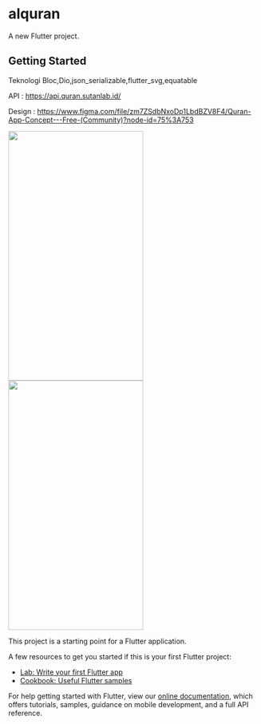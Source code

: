 # alquran

A new Flutter project.


## Getting Started


Teknologi Bloc,Dio,json_serializable,flutter_svg,equatable


API : https://api.quran.sutanlab.id/




Design : https://www.figma.com/file/zm7ZSdbNxoDp1LbdBZV8F4/Quran-App-Concept---Free-(Community)?node-id=75%3A753




<img src="https://user-images.githubusercontent.com/32923555/144347817-576147a9-27b4-4de1-bdfb-9741e612a37d.png" width="270" height="500"/> 
<img src="https://user-images.githubusercontent.com/32923555/144741215-369abd66-e73c-44fb-9ed0-a5c001d6beac.png" width="270" height="500"/> 





This project is a starting point for a Flutter application.

A few resources to get you started if this is your first Flutter project:

- [Lab: Write your first Flutter app](https://flutter.dev/docs/get-started/codelab)
- [Cookbook: Useful Flutter samples](https://flutter.dev/docs/cookbook)

For help getting started with Flutter, view our
[online documentation](https://flutter.dev/docs), which offers tutorials,
samples, guidance on mobile development, and a full API reference.
